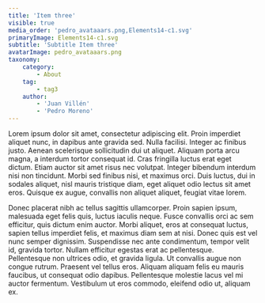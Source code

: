 ```yaml
---
title: 'Item three'
visible: true
media_order: 'pedro_avataaars.png,Elements14-c1.svg'
primaryImage: Elements14-c1.svg
subtitle: 'Subtitle Item three'
avatarImage: pedro_avataaars.png
taxonomy:
    category:
        - About
    tag:
        - tag3
    author:
        - 'Juan Villén'
        - 'Pedro Moreno'
---
```


Lorem ipsum dolor sit amet, consectetur adipiscing elit. Proin imperdiet aliquet nunc, in dapibus ante gravida sed. Nulla facilisi. Integer ac finibus justo. Aenean scelerisque sollicitudin dui ut aliquet. Aliquam porta arcu magna, a interdum tortor consequat id. Cras fringilla luctus erat eget dictum. Etiam auctor sit amet risus nec volutpat. Integer bibendum interdum nisi non tincidunt. Morbi sed finibus nisi, et maximus orci. Duis luctus, dui in sodales aliquet, nisl mauris tristique diam, eget aliquet odio lectus sit amet eros. Quisque ex augue, convallis non aliquet aliquet, feugiat vitae lorem.

Donec placerat nibh ac tellus sagittis ullamcorper. Proin sapien ipsum, malesuada eget felis quis, luctus iaculis neque. Fusce convallis orci ac sem efficitur, quis dictum enim auctor. Morbi aliquet, eros at consequat luctus, sapien tellus imperdiet felis, et maximus diam sem at nisi. Donec quis est vel nunc semper dignissim. Suspendisse nec ante condimentum, tempor velit id, gravida tortor. Nullam efficitur egestas erat ac pellentesque. Pellentesque non ultrices odio, et gravida ligula. Ut convallis augue non congue rutrum. Praesent vel tellus eros. Aliquam aliquam felis eu mauris faucibus, ut consequat odio dapibus. Pellentesque molestie lacus vel mi auctor fermentum. Vestibulum ut eros commodo, eleifend odio ut, aliquam ex.